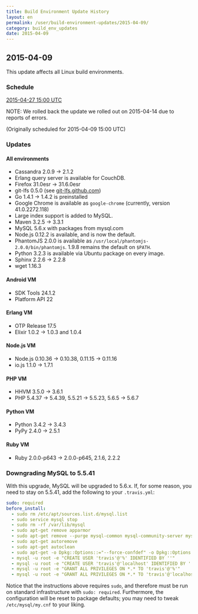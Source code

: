 ```yaml
---
title: Build Environment Update History
layout: en
permalink: /user/build-environment-updates/2015-04-09/
category: build_env_updates
date: 2015-04-09
---
```


## 2015-04-09

This update affects all Linux build environments.

### Schedule

[2015-04-27 15:00 UTC](http://everytimezone.com/#2015-4-27,180,cn3)

NOTE: We rolled back the update we rolled out on 2015-04-14
due to reports of errors.

(Originally scheduled for 2015-04-09 15:00 UTC)

### Updates

#### All environments

- Cassandra 2.0.9 → 2.1.2
- Erlang query server is available for CouchDB.
- Firefox 31.0esr → 31.6.0esr
- git-lfs 0.5.0 (see [git-lfs.github.com](https://git-lfs.github.com))
- Go 1.4.1 → 1.4.2 is preinstalled
- Google Chrome is available as `google-chrome` (currently, version 41.0.2272.118)
- Large index support is added to MySQL.
- Maven 3.2.5 → 3.3.1
- MySQL 5.6.x with packages from mysql.com
- Node.js 0.12.2 is available, and is now the default.
- PhantomJS 2.0.0 is available as `/usr/local/phantomjs-2.0.0/bin/phantomjs`. 1.9.8 remains the default on `$PATH`.
- Python 3.2.3 is available via Ubuntu package on every image.
- Sphinx 2.2.6 → 2.2.8
- wget 1.16.3

#### Android VM

- SDK Tools 24.1.2
- Platform API 22

#### Erlang VM

- OTP Release 17.5
- Elixir 1.0.2 → 1.0.3 and 1.0.4

#### Node.js VM

- Node.js 0.10.36 → 0.10.38, 0.11.15 → 0.11.16
- io.js 1.1.0 → 1.7.1

#### PHP VM

- HHVM 3.5.0 → 3.6.1
- PHP 5.4.37 → 5.4.39, 5.5.21 → 5.5.23, 5.6.5 → 5.6.7

#### Python VM

- Python 3.4.2 → 3.4.3
- PyPy 2.4.0 → 2.5.1

#### Ruby VM

- Ruby 2.0.0-p643 → 2.0.0-p645, 2.1.6, 2.2.2

### Downgrading MySQL to 5.5.41

With this upgrade, MySQL will be upgraded to 5.6.x.
If, for some reason, you need to stay on 5.5.41, add the following to
your `.travis.yml`:

```yaml
sudo: required
before_install:
  - sudo rm /etc/apt/sources.list.d/mysql.list
  - sudo service mysql stop
  - sudo rm -rf /var/lib/mysql
  - sudo apt-get remove apparmor
  - sudo apt-get remove --purge mysql-common mysql-community-server mysql-community-client mysql-client libmysqlclient18 libmysqlclient-dev mysql-server
  - sudo apt-get autoremove
  - sudo apt-get autoclean
  - sudo apt-get -o Dpkg::Options::="--force-confdef" -o Dpkg::Options::="--force-confnew" install libmysqlclient-dev libmysqlclient18 mysql-client mysql-server
  - mysql -u root -e "CREATE USER 'travis'@'%' IDENTIFIED BY ''"
  - mysql -u root -e "CREATE USER 'travis'@'localhost' IDENTIFIED BY ''"
  - mysql -u root -e "GRANT ALL PRIVILEGES ON *.* TO 'travis'@'%'"
  - mysql -u root -e "GRANT ALL PRIVILEGES ON *.* TO 'travis'@'localhost'"
```

Notice that the instructions above requires `sudo`, and therefore must be
run on standard infrastructure with `sudo: required`.
Furthermore, the configuration will be reset to package defaults; you may
need to tweak `/etc/mysql/my.cnf` to your liking.
